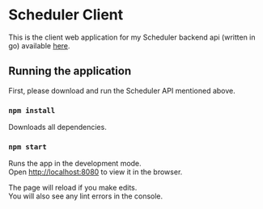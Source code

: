 # Scheduler Client

This is the client web application for my Scheduler backend api (written in go) available [here](https://github.com/matthi01/scheduler).

## Running the application

First, please download and run the Scheduler API mentioned above. 

### `npm install`

Downloads all dependencies.

### `npm start`

Runs the app in the development mode.\
Open [http://localhost:8080](http://localhost:8080) to view it in the browser.

The page will reload if you make edits.\
You will also see any lint errors in the console.
